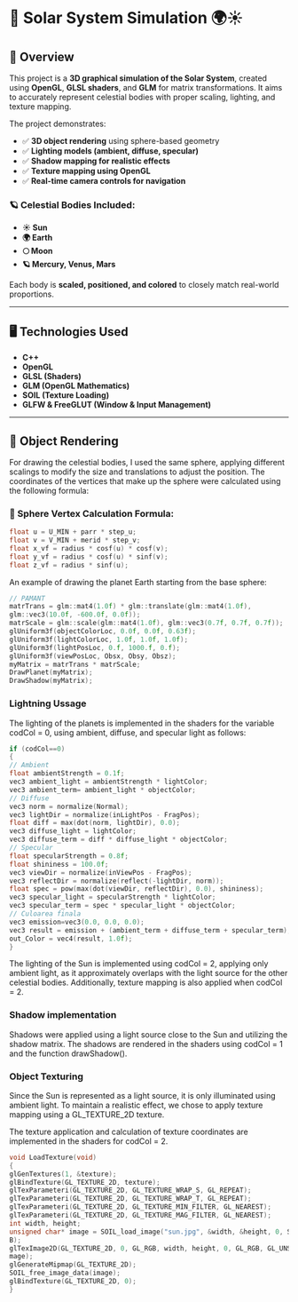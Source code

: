 # 🌌 Solar System Simulation 🌍☀️  

## 🚀 Overview  
This project is a **3D graphical simulation of the Solar System**, created using **OpenGL**, **GLSL shaders**, and **GLM** for matrix transformations. It aims to accurately represent celestial bodies with proper scaling, lighting, and texture mapping.

The project demonstrates:
- ✅ **3D object rendering** using sphere-based geometry  
- ✅ **Lighting models (ambient, diffuse, specular)**
- ✅ **Shadow mapping for realistic effects**
- ✅ **Texture mapping using OpenGL**
- ✅ **Real-time camera controls for navigation**

### 🪐 Celestial Bodies Included:
- **☀ Sun**
- **🌍 Earth**
- **🌕 Moon**
- **🪐 Mercury, Venus, Mars**  

Each body is **scaled, positioned, and colored** to closely match real-world proportions.

---

## 🖥️ Technologies Used
- **C++**
- **OpenGL**
- **GLSL (Shaders)**
- **GLM (OpenGL Mathematics)**
- **SOIL (Texture Loading)**
- **GLFW & FreeGLUT (Window & Input Management)**

---

## 🎨 Object Rendering
For drawing the celestial bodies, I used the same sphere, applying different scalings to modify the size and translations to adjust the position.
The coordinates of the vertices that make up the sphere were calculated using the following formula:
### 📐 Sphere Vertex Calculation Formula:
```cpp
float u = U_MIN + parr * step_u;
float v = V_MIN + merid * step_v;
float x_vf = radius * cosf(u) * cosf(v);
float y_vf = radius * cosf(u) * sinf(v);
float z_vf = radius * sinf(u);
```

An example of drawing the planet Earth starting from the base sphere:
```cpp
// PAMANT
matrTrans = glm::mat4(1.0f) * glm::translate(glm::mat4(1.0f),
glm::vec3(10.0f, -600.0f, 0.0f));
matrScale = glm::scale(glm::mat4(1.0f), glm::vec3(0.7f, 0.7f, 0.7f));
glUniform3f(objectColorLoc, 0.0f, 0.0f, 0.63f);
glUniform3f(lightColorLoc, 1.0f, 1.0f, 1.0f);
glUniform3f(lightPosLoc, 0.f, 1000.f, 0.f);
glUniform3f(viewPosLoc, Obsx, Obsy, Obsz);
myMatrix = matrTrans * matrScale;
DrawPlanet(myMatrix);
DrawShadow(myMatrix);
```

### Lightning Ussage
The lighting of the planets is implemented in the shaders for the variable codCol = 0, using ambient, diffuse, and specular light as follows:

```cpp
if (codCol==0)
{
// Ambient
float ambientStrength = 0.1f;
vec3 ambient_light = ambientStrength * lightColor;
vec3 ambient_term= ambient_light * objectColor;
// Diffuse
vec3 norm = normalize(Normal);
vec3 lightDir = normalize(inLightPos - FragPos);
float diff = max(dot(norm, lightDir), 0.0);
vec3 diffuse_light = lightColor;
vec3 diffuse_term = diff * diffuse_light * objectColor;
// Specular
float specularStrength = 0.8f;
float shininess = 100.0f;
vec3 viewDir = normalize(inViewPos - FragPos);
vec3 reflectDir = normalize(reflect(-lightDir, norm));
float spec = pow(max(dot(viewDir, reflectDir), 0.0), shininess);
vec3 specular_light = specularStrength * lightColor;
vec3 specular_term = spec * specular_light * objectColor;
// Culoarea finala
vec3 emission=vec3(0.0, 0.0, 0.0);
vec3 result = emission + (ambient_term + diffuse_term + specular_term);
out_Color = vec4(result, 1.0f);
}
```
The lighting of the Sun is implemented using codCol = 2, applying only ambient light, as it approximately overlaps with the light source for the other celestial bodies.
Additionally, texture mapping is also applied when codCol = 2.
### Shadow implementation
Shadows were applied using a light source close to the Sun and utilizing the shadow matrix.
The shadows are rendered in the shaders using codCol = 1 and the function drawShadow().

### Object Texturing
Since the Sun is represented as a light source, it is only illuminated using ambient light.
To maintain a realistic effect, we chose to apply texture mapping using a GL_TEXTURE_2D texture.

The texture application and calculation of texture coordinates are implemented in the shaders for codCol = 2.
```cpp
void LoadTexture(void)
{
glGenTextures(1, &texture);
glBindTexture(GL_TEXTURE_2D, texture);
glTexParameteri(GL_TEXTURE_2D, GL_TEXTURE_WRAP_S, GL_REPEAT);
glTexParameteri(GL_TEXTURE_2D, GL_TEXTURE_WRAP_T, GL_REPEAT);
glTexParameteri(GL_TEXTURE_2D, GL_TEXTURE_MIN_FILTER, GL_NEAREST);
glTexParameteri(GL_TEXTURE_2D, GL_TEXTURE_MAG_FILTER, GL_NEAREST);
int width, height;
unsigned char* image = SOIL_load_image("sun.jpg", &width, &height, 0, SOIL_LOAD_RG
B);
glTexImage2D(GL_TEXTURE_2D, 0, GL_RGB, width, height, 0, GL_RGB, GL_UNSIGNED_BYTE, i
mage);
glGenerateMipmap(GL_TEXTURE_2D);
SOIL_free_image_data(image);
glBindTexture(GL_TEXTURE_2D, 0);
}
```


